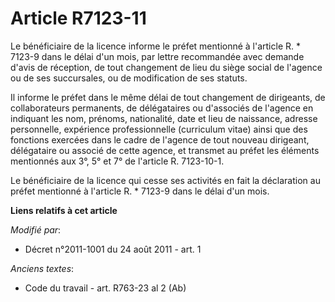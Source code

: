 # Article R7123-11

Le bénéficiaire de la licence informe le préfet mentionné à l'article R. * 7123-9 dans le délai d'un mois, par lettre
recommandée avec demande d'avis de réception, de tout changement de lieu du siège social de l'agence ou de ses succursales,
ou de modification de ses statuts. 

Il informe le préfet dans le même délai de tout changement de dirigeants, de collaborateurs permanents, de délégataires ou
d'associés de l'agence en indiquant les nom, prénoms, nationalité, date et lieu de naissance, adresse personnelle, expérience
professionnelle (curriculum vitae) ainsi que des fonctions exercées dans le cadre de l'agence de tout nouveau dirigeant,
délégataire ou associé de cette agence, et transmet au préfet les éléments mentionnés aux 3°, 5° et 7° de l'article R.
7123-10-1. 

Le bénéficiaire de la licence qui cesse ses activités en fait la déclaration au préfet mentionné à l'article R. * 7123-9 dans
le délai d'un mois.

**Liens relatifs à cet article**

_Modifié par_:

  - Décret n°2011-1001 du 24 août 2011 - art. 1

_Anciens textes_:

  - Code du travail - art. R763-23  al 2 (Ab)
